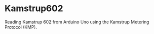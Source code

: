 Kamstrup602
===========

Reading Kamstrup 602 from Arduino Uno using the Kamstrup Metering Protocol (KMP).

